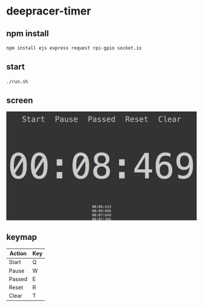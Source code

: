# deepracer-timer

## npm install

```bash
npm install ejs express request rpi-gpio socket.io
```

## start

```bash
./run.sh
```

## screen

![Screen](images/screen.png)

## keymap

| Action | Key |
| ------ | --- |
| Start  |  Q  |
| Pause  |  W  |
| Passed |  E  |
| Reset  |  R  |
| Clear  |  T  |
